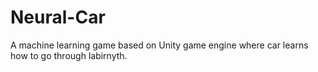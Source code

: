 # Neural-Car
A machine learning game based on Unity game engine where car learns how to go through labirnyth.
